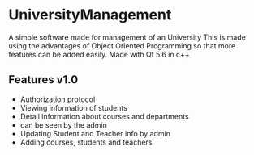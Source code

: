 # UniversityManagement

A simple software made for management of an University
This is made using the advantages of Object Oriented Programming so that more features can be added easily.
Made with Qt 5.6 in c++

<h2>Features v1.0</h2>
<ul>
<li>Authorization protocol</li>
<li>Viewing information of students</li>
<li>Detail information about courses and departments</li>
<li>can be seen by the admin</li>
<li>Updating Student and Teacher info by admin</li>
<li>Adding courses, students and teachers</li>
</ul>
